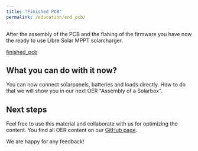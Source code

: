 ```yaml
---
title: "Finished PCB"
permalink: /education/end_pcb/
---
```


After the assembly of the PCB and the flahing of the firmware you have now the ready to use Libre Solar MPPT solarcharger.

[finished_pcb](/media_files/finish_pcb.png)

## What you can do with it now?

You can now connect solarpanels, batteries and loads directly. How to do that we will show you in our next OER "Assembly of a Solarbox".

## Next steps

Feel free to use this material and collaborate with us for optimizing the content.
You find all OER content on our [GitHub page](https://github.com/CollectiveOpenSourceHardware/collectiveopensourcehardware.github.io/tree/master/_education).

We are happy for any feedback!
